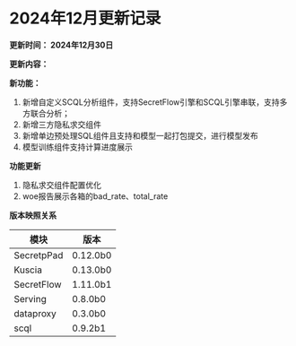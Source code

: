# 2024年12月更新记录

**更新时间： 2024年12月30日**

**更新内容：**

**新功能：**

1. 新增自定义SCQL分析组件，支持SecretFlow引擎和SCQL引擎串联，支持多方联合分析；
2. 新增三方隐私求交组件
3. 新增单边预处理SQL组件且支持和模型一起打包提交，进行模型发布
4. 模型训练组件支持计算进度展示

**功能更新**

1. 隐私求交组件配置优化
2. woe报告展示各箱的bad_rate、total_rate

**版本映照关系**

| **模块**     | **版本**   |
|------------|----------|
| SecretpPad | 0.12.0b0 |
| Kuscia     | 0.13.0b0 |
| SecretFlow | 1.11.0b1 |
| Serving    | 0.8.0b0  |
| dataproxy  | 0.3.0b0  |
| scql       | 0.9.2b1  |
